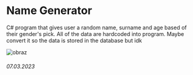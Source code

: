 # Name Generator
C# program that gives user a random name, surname and age based of their gender's pick. All of the data are hardcoded into program. Maybe convert it so the data is stored in the database but idk

![obraz](https://user-images.githubusercontent.com/119127477/223548608-227f8165-54af-46c2-82e5-ea47d2b64391.png)
###### 07.03.2023

